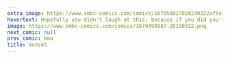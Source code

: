 ```yaml
---
extra_image: https://www.smbc-comics.com/comics/167950027820230322after.png
hovertext: Hopefully you didn't laugh at this, because if you did you're using up around .01% of your laughs on just this one comic.
image: https://www.smbc-comics.com/comics/1679499987-20230322.png
next_comic: null
prev_comic: bea
title: Sunset
---
```


